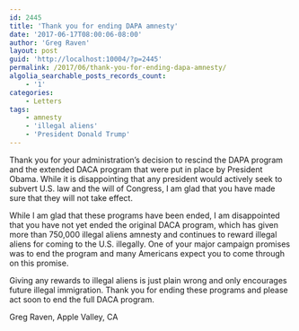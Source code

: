 ```yaml
---
id: 2445
title: 'Thank you for ending DAPA amnesty'
date: '2017-06-17T08:00:06-08:00'
author: 'Greg Raven'
layout: post
guid: 'http://localhost:10004/?p=2445'
permalink: /2017/06/thank-you-for-ending-dapa-amnesty/
algolia_searchable_posts_records_count:
    - '1'
categories:
    - Letters
tags:
    - amnesty
    - 'illegal aliens'
    - 'President Donald Trump'
---
```


Thank you for your administration’s decision to rescind the DAPA program and the extended DACA program that were put in place by President Obama. While it is disappointing that any president would actively seek to subvert U.S. law and the will of Congress, I am glad that you have made sure that they will not take effect.

While I am glad that these programs have been ended, I am disappointed that you have not yet ended the original DACA program, which has given more than 750,000 illegal aliens amnesty and continues to reward illegal aliens for coming to the U.S. illegally. One of your major campaign promises was to end the program and many Americans expect you to come through on this promise.

Giving any rewards to illegal aliens is just plain wrong and only encourages future illegal immigration. Thank you for ending these programs and please act soon to end the full DACA program.

Greg Raven, Apple Valley, CA